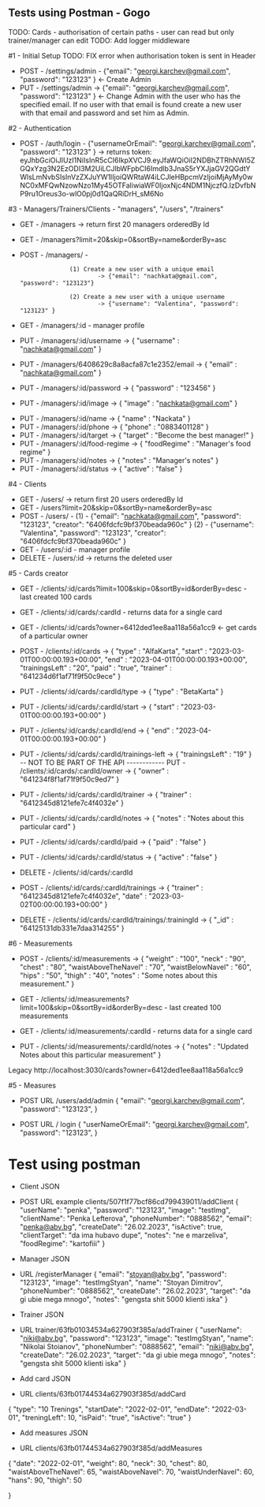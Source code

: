## Tests using Postman - Gogo

TODO: Cards - authorisation of certain paths - user can read but only trainer/manager can edit
TODO: Add logger middleware


#1 - Initial Setup
TODO: FIX error when authorisation token is sent in Header
+ POST 	- /settings/admin - {"email": "georgi.karchev@gmail.com", "password": "123123" } <- Create Admin
+ PUT 	- /settings/admin -> {"email": "georgi.karchev@gmail.com", "password": "123123" } <- Change Admin with the user who has the specified email. If no user with that email is found create a new user with that email and password and set him as Admin.


#2 - Authentication
+ POST 	- /auth/login - {"usernameOrEmail": "georgi.karchev@gmail.com", "password": "123123" } 
-> returns token: eyJhbGciOiJIUzI1NiIsInR5cCI6IkpXVCJ9.eyJfaWQiOiI2NDBhZTRhNWI5ZGQxYzg3N2EzODI3M2UiLCJlbWFpbCI6Imdlb3JnaS5rYXJjaGV2QGdtYWlsLmNvbSIsInVzZXJuYW1lIjoiQWRtaW4iLCJleHBpcmVzIjoiMjAyMy0wNC0xMFQwNzowNzo1My45OTFaIiwiaWF0IjoxNjc4NDM1NjczfQ.IzDvfbNP9ru1Oreus3o-wlO0pj0d1QaQRiDrH_sM6No


#3 - Managers/Trainers/Clients - "managers", "/users", "/trainers"
+ GET 		- /managers -> return first 20 managers orderedBy Id
+ GET 		- /managers?limit=20&skip=0&sortBy=name&orderBy=asc
+ POST		- /managers/ -
					
					(1) Create a new user with a unique email
							-> {"email": "nachkata@gmail.com", "password": "123123"}
					
					(2) Create a new user with a unique username
							-> {"username": "Valentina", "password": "123123" }

+ GET 		- /managers/:id - manager profile

+ PUT			-	/managers/:id/username												-> { "username" : "nachkata@gmail.com" }
+ PUT			-	/managers/6408629c8a8acfa87c1e2352/email			-> { "email" : "nachkata@gmail.com" }
+ PUT			-	/managers/:id/password												-> { "password" : "123456" }
- PUT			-	/managers/:id/image														-> { "image" : "nachkata@gmail.com" }	
+ PUT			-	/managers/:id/name														-> { "name" : "Nackata" }	
+ PUT			-	/managers/:id/phone														-> { "phone" : "0883401128" }	
+ PUT			-	/managers/:id/target													-> { "target" : "Become the best manager!" }	
+ PUT			-	/managers/:id/food-regime											-> { "foodRegime" : "Manager's food regime" }	
+ PUT			-	/managers/:id/notes														-> { "notes" : "Manager's notes" }
+ PUT			-	/managers/:id/status													-> { "active" : "false" }	

#4 - Clients
- GET 		- /users/ -> return first 20 users orderedBy Id
- GET 		- /users?limit=20&skip=0&sortBy=name&orderBy=asc
- POST		- /users/ -
		(1) - {"email": "nachkata@gmail.com", "password": "123123", "creator": "6406fdcfc9bf370beada960c" }
		(2) - {"username": "Valentina", "password": "123123", "creator": "6406fdcfc9bf370beada960c" }
- GET 		- /users/:id - manager profile
- DELETE - /users/:id -> returns the deleted user


#5 - Cards
creator

+ GET			-	/clients/:id/cards?limit=100&skip=0&sortBy=id&orderBy=desc - last created 100 cards
+ GET			- /clients/:id/cards/:cardId - returns data for a single card
+ GET 		- /clients/:id/cards?owner=6412ded1ee8aa118a56a1cc9 <- get cards of a particular owner

+ POST		- /clients/:id/cards -> { "type" : "AlfaKarta", "start" : "2023-03-01T00:00:00.193+00:00", "end" : "2023-04-01T00:00:00.193+00:00", "trainingsLeft" : "20", "paid" : "true", "trainer" : "641234d6f1af71f9f50c9ece" }

+ PUT			-	/clients/:id/cards/:cardId/type												-> { "type" : "BetaKarta" }
+ PUT			-	/clients/:id/cards/:cardId/start											-> { "start" : "2023-03-01T00:00:00.193+00:00" }
+ PUT			-	/clients/:id/cards/:cardId/end												-> { "end" : "2023-04-01T00:00:00.193+00:00" }
+ PUT			-	/clients/:id/cards/:cardId/trainings-left							-> { "trainingsLeft" : "19" }
-- NOT TO BE PART OF THE API ------------ PUT			-	/clients/:id/cards/:cardId/owner											-> { "owner" : "641234f8f1af71f9f50c9ed7" }
+ PUT			-	/clients/:id/cards/:cardId/trainer										-> { "trainer" : "6412345d8121efe7c4f4032e" }
+ PUT			-	/clients/:id/cards/:cardId/notes											-> { "notes" : "Notes about this particular card" }
+ PUT			-	/clients/:id/cards/:cardId/paid												-> { "paid" : "false" }
+ PUT			-	/clients/:id/cards/:cardId/status											-> { "active" : "false" }
+ DELETE 	- /clients/:id/cards/:cardId
+ POST		-	/clients/:id/cards/:cardId/trainings										-> { "trainer" : "6412345d8121efe7c4f4032e", "date" : "2023-03-02T00:00:00.193+00:00" }
+ DELETE	-	/clients/:id/cards/:cardId/trainings/:trainingId										-> { "_id" : "64125131db331e7daa314255" }


#6 - Measurements
+ POST		- /clients/:id/measurements -> 
{ 
	"weight" : "100", 
	"neck" : "90", 
	"chest" : "80", 
	"waistAboveTheNavel" : "70", 
	"waistBelowNavel" : "60", 
	"hips" : "50",
	"thigh" : "40",
	"notes" : "Some notes about this measurement."
}

+ GET			-	/clients/:id/measurements?limit=100&skip=0&sortBy=id&orderBy=desc - last created 100 measurements
+ GET			- /clients/:id/measurements/:cardId - returns data for a single card
+ PUT			-	/clients/:id/measurements/:cardId/notes											-> { "notes" : "Updated Notes about this particular measurement" }







Legacy
http://localhost:3030/cards?owner=6412ded1ee8aa118a56a1cc9


#5 - Measures


- POST URL /users/add/admin
{
	"email": "georgi.karchev@gmail.com",
	"password": "123123",
}


- POST URL / login
{
	"userNameOrEmail": "georgi.karchev@gmail.com",
	"password": "123123",
}




# Test using postman

* Client JSON
- POST URL example clients/507f1f77bcf86cd799439011/addClient
{
	"userName": "penka", 
	"password": "123123", 
	"image": "testImg", 
	"clientName": "Penka Lefterova", 
	"phoneNumber": "0888562", 
	"email": "penka@abv.bg", 
	"createDate": "26.02.2023", 
	"isActive": true, 
	"clientTarget": "da ima hubavo dupe", 
	"notes": "ne e marzeliva", 
	"foodRegime": "kartofiii"
}

* Manager JSON
- URL /registerManager
{
	"email": "stoyan@abv.bg", 
	"password": "123123", 
	"image": "testImgStyan", 
	"name": "Stoyan Dimitrov", 
	"phoneNumber": "0888562", 
	"createDate": "26.02.2023", 
	"target": "da gi ubie mega mnogo", 
	"notes": "gengsta shit 5000 klienti iska"
}

* Trainer JSON
- URL trainer/63fb01034534a627903f385a/addTrainer
{
	"userName": "niki@abv.bg", 
	"password": "123123", 
	"image": "testImgStyan", 
	"name": "Nikolai Stoianov", 
	"phoneNumber": "0888562", 
    "email": "niki@abv.bg",
	"createDate": "26.02.2023", 
	"target": "da gi ubie mega mnogo", 
	"notes": "gengsta shit 5000 klienti iska"
}


* Add card JSON
- URL clients/63fb01744534a627903f385d/addCard

{
	"type": "10 Trenings",
	"startDate": "2022-02-01",
	"endDate": "2022-03-01",
	"treningLeft": 10,
	"isPaid": "true",
	"isActive": "true"
}

* Add measures JSON
- URL clients/63fb01744534a627903f385d/addMeasures

{
	"date": "2022-02-01",
	"weight": 80,
	"neck": 30,
	"chest": 80,
	"waistAboveTheNavel": 65,
	"waistAboveNavel": 70,
	"waistUnderNavel": 60,
	"hans": 90,
	"thigh": 50

}